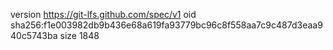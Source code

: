 version https://git-lfs.github.com/spec/v1
oid sha256:f1e003982db9b436e68a619fa93779bc96c8f558aa7c9c487d3eaa940c5743ba
size 1848
